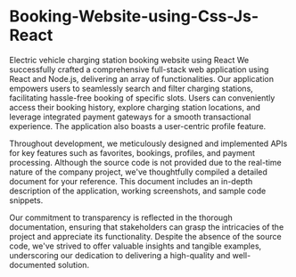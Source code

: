 # Booking-Website-using-Css-Js-React
Electric vehicle charging station booking website using React
We successfully crafted a comprehensive full-stack web application using React and Node.js, delivering an array of functionalities. Our application empowers users to seamlessly search and filter charging stations, facilitating hassle-free booking of specific slots. Users can conveniently access their booking history, explore charging station locations, and leverage integrated payment gateways for a smooth transactional experience. The application also boasts a user-centric profile feature.

Throughout development, we meticulously designed and implemented APIs for key features such as favorites, bookings, profiles, and payment processing. Although the source code is not provided due to the real-time nature of the company project, we've thoughtfully compiled a detailed document for your reference. This document includes an in-depth description of the application, working screenshots, and sample code snippets.

Our commitment to transparency is reflected in the thorough documentation, ensuring that stakeholders can grasp the intricacies of the project and appreciate its functionality. Despite the absence of the source code, we've strived to offer valuable insights and tangible examples, underscoring our dedication to delivering a high-quality and well-documented solution.
